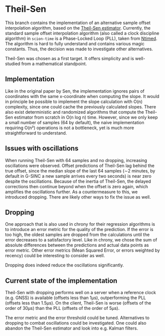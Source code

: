 # Theil-Sen

This branch contains the implementation of an alternative sample offset interpolation algorithm, based on the [Theil-Sen estimator](https://en.wikipedia.org/wiki/Theil%E2%80%93Sen_estimator).
Currently, the standard sample offset interpolation algorithm (also called a clock discipline algorithm) in `scion-time` is a Phase-Locked Loop (PLL), taken from [Ntimed](https://github.com/bsdphk/Ntimed/blob/master/pll_std.c#L50).
The algorithm is hard to fully understand and contains various magic constants.
Thus, the decision was made to investigate other alternatives.

Theil-Sen was chosen as a first target. 
It offers simplicity and is well-studied from a mathematical standpoint.

## Implementation

Like in the original paper by Sen, the implementation ignores pairs of coordinates with the same x-coordinate when computing the slope.
It would in principle be possible to implement the slope calculation with O(n) complexity, since one could cache the previously calculated slopes. 
There also exist deterministic and randomized algorithms that compute the Theil-Sen estimator from scratch in O(n log n) time. 
However, since we only keep a small number of samples (64 by default), the naive implementation requiring O(n²) operations is not a bottleneck, yet is much more straightforward to understand.

## Issues with oscillations

When running Theil-Sen with 64 samples and no dropping, increasing oscillations were observed.
Offset predictions of Theil-Sen lag behind the true offset, since the median slope of the last 64 samples (∼2 minutes, by default in G-SINC a new sample arrives every two seconds) is near zero despite the oscillations. 
Because of the inertia of Theil-Sen, the delayed corrections then continue beyond when the offset is zero again, which amplifies the oscillations further. 
As a countermeasure to this, we introduced dropping.
There are likely other ways to fix the issue as well.

## Dropping

One approach that is also used in chrony for their regression algorithms is to introduce an error metric for the quality of the prediction.
If the error is too high, the oldest samples are dropped from the calculations until the error decreases to a satisfactory level. 
Like in chrony, we chose the sum of absolute differences between the predictions and actual data points as error metric. Other error metrics (Mean Squared Error, or errors weighted by recency) could be interesting to consider as well.

Dropping does indeed reduce the oscillations significantly.

## Current state of the implementation

Theil-Sen with dropping performs well on a server when a reference clock (e.g. GNSS) is available (offsets less than 1µs), outperforming the PLL (offsets less than 1.5µs).
On the client, Theil-Sen is worse (offsets of the order of 30µs) than the PLL (offsets of the order of 5µs).

The error metric and the error threshold could be tuned.
Alternatives to dropping to combat oscillations could be investigated.
One could also abandon the Theil-Sen estimator and look into e.g. Kalman filters.